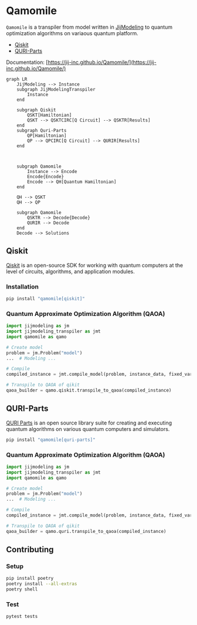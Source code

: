 # Qamomile

`Qamomile` is a transpiler from model written in [JijModeling]() to quantum optimization algorithms on variaous quantum platform.

- [Qiskit](#qiskit)
- [QURI-Parts](#quri-parts) 

Documentation: [https://jij-inc.github.io/Qamomile/](https://jij-inc.github.io/Qamomile/)

```mermaid
graph LR
    JijModeling --> Instance
    subgraph JijModelingTranspiler
        Instance
    end
    
    subgraph Qiskit
        QSKT[Hamiltonian]
        QSKT --> QSKTCIRC[Q Circuit] --> QSKTR[Results]
    end
    subgraph Quri-Parts
        QP[Hamiltonian]
        QP --> QPCIRC[Q Circuit] --> QURIR[Results]
    end
 
    

    subgraph Qamomile
        Instance --> Encode
        Encode{Encode}
        Encode --> QH[Quantum Hamiltonian]
    end

    QH --> QSKT
    QH --> QP
    
    subgraph Qamomile
        QSKTR --> Decode{Decode}
        QURIR --> Decode
    end
    Decode --> Solutions
```

## Qiskit

[Qiskit](https://qiskit.org/) is an open-source SDK for working with quantum computers at the level of circuits, algorithms, and application modules.

### Installation

```bash
pip install "qamomile[qiskit]"
```

### Quantum Approximate Optimization Algorithm (QAOA)

```python
import jijmodeling as jm
import jijmodeling_transpiler as jmt
import qamomile as qamo

# Create model
problem = jm.Problem("model")
...  # Modeling ...

# Compile
compiled_instance = jmt.compile_model(problem, instance_data, fixed_vars)

# Transpile to QAOA of qikit
qaoa_builder = qamo.qiskit.transpile_to_qaoa(compiled_instance)
```


## QURI-Parts

[QURI Parts](https://quri-parts.qunasys.com/) is an open source library suite for creating and executing quantum algorithms on various quantum computers and simulators.

```bash
pip install "qamomile[quri-parts]"
```

### Quantum Approximate Optimization Algorithm (QAOA)

```python
import jijmodeling as jm
import jijmodeling_transpiler as jmt
import qamomile as qamo

# Create model
problem = jm.Problem("model")
...  # Modeling ...

# Compile
compiled_instance = jmt.compile_model(problem, instance_data, fixed_vars)

# Transpile to QAOA of qikit
qaoa_builder = qamo.quri.transpile_to_qaoa(compiled_instance)
```


## Contributing

### Setup

```bash
pip install poetry
poetry install --all-extras
poetry shell
```

### Test

```bash
pytest tests
```




